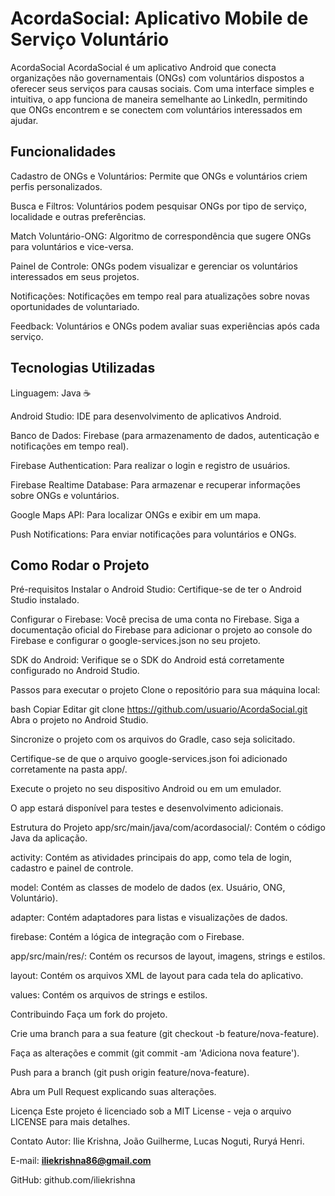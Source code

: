 # AcordaSocial: Aplicativo Mobile de Serviço Voluntário
AcordaSocial
AcordaSocial é um aplicativo Android que conecta organizações não governamentais (ONGs) com voluntários dispostos a oferecer seus serviços para causas sociais. Com uma interface simples e intuitiva, o app funciona de maneira semelhante ao LinkedIn, permitindo que ONGs encontrem e se conectem com voluntários interessados em ajudar.

## Funcionalidades
Cadastro de ONGs e Voluntários: Permite que ONGs e voluntários criem perfis personalizados.

Busca e Filtros: Voluntários podem pesquisar ONGs por tipo de serviço, localidade e outras preferências.

Match Voluntário-ONG: Algoritmo de correspondência que sugere ONGs para voluntários e vice-versa.

Painel de Controle: ONGs podem visualizar e gerenciar os voluntários interessados em seus projetos.

Notificações: Notificações em tempo real para atualizações sobre novas oportunidades de voluntariado.

Feedback: Voluntários e ONGs podem avaliar suas experiências após cada serviço.

## Tecnologias Utilizadas
Linguagem: Java ☕

Android Studio: IDE para desenvolvimento de aplicativos Android.

Banco de Dados: Firebase (para armazenamento de dados, autenticação e notificações em tempo real).

Firebase Authentication: Para realizar o login e registro de usuários.

Firebase Realtime Database: Para armazenar e recuperar informações sobre ONGs e voluntários.

Google Maps API: Para localizar ONGs e exibir em um mapa.

Push Notifications: Para enviar notificações para voluntários e ONGs.

## Como Rodar o Projeto
Pré-requisitos
Instalar o Android Studio: Certifique-se de ter o Android Studio instalado.

Configurar o Firebase: Você precisa de uma conta no Firebase. Siga a documentação oficial do Firebase para adicionar o projeto ao console do Firebase e configurar o google-services.json no seu projeto.

SDK do Android: Verifique se o SDK do Android está corretamente configurado no Android Studio.

Passos para executar o projeto
Clone o repositório para sua máquina local:

bash
Copiar
Editar
git clone https://github.com/usuario/AcordaSocial.git
Abra o projeto no Android Studio.

Sincronize o projeto com os arquivos do Gradle, caso seja solicitado.

Certifique-se de que o arquivo google-services.json foi adicionado corretamente na pasta app/.

Execute o projeto no seu dispositivo Android ou em um emulador.

O app estará disponível para testes e desenvolvimento adicionais.

Estrutura do Projeto
app/src/main/java/com/acordasocial/: Contém o código Java da aplicação.

activity: Contém as atividades principais do app, como tela de login, cadastro e painel de controle.

model: Contém as classes de modelo de dados (ex. Usuário, ONG, Voluntário).

adapter: Contém adaptadores para listas e visualizações de dados.

firebase: Contém a lógica de integração com o Firebase.

app/src/main/res/: Contém os recursos de layout, imagens, strings e estilos.

layout: Contém os arquivos XML de layout para cada tela do aplicativo.

values: Contém os arquivos de strings e estilos.

Contribuindo
Faça um fork do projeto.

Crie uma branch para a sua feature (git checkout -b feature/nova-feature).

Faça as alterações e commit (git commit -am 'Adiciona nova feature').

Push para a branch (git push origin feature/nova-feature).

Abra um Pull Request explicando suas alterações.

Licença
Este projeto é licenciado sob a MIT License - veja o arquivo LICENSE para mais detalhes.

Contato
Autor: Ilie Krishna, João Guilherme, Lucas Noguti, Ruryá Henri.

E-mail: <strong>iliekrishna86@gmail.com</strong>

GitHub: github.com/iliekrishna
